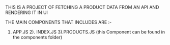 THIS IS A PROJECT OF FETCHING A PRODUCT DATA FROM AN API AND RENDERING IT IN UI

THE MAIN COMPONENTS THAT INCLUDES ARE :-

1) APP.JS
2). INDEX.JS
3).PRODUCTS.JS (this Component can be found in the components folder)